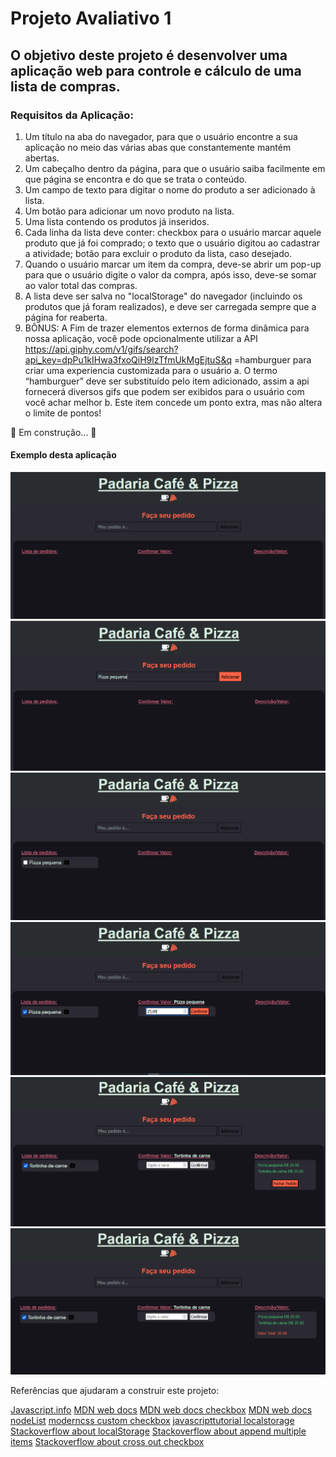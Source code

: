 # Projeto Avaliativo 1
## O objetivo deste projeto é desenvolver uma aplicação web para controle e cálculo de uma lista de compras.
### Requisitos da Aplicação:
1. Um título na aba do navegador, para que o usuário encontre a sua aplicação no meio
das várias abas que constantemente mantém abertas.
2. Um cabeçalho dentro da página, para que o usuário saiba facilmente em que página se
encontra e do que se trata o conteúdo.
3. Um campo de texto para digitar o nome do produto a ser adicionado à lista.
4. Um botão para adicionar um novo produto na lista.
5. Uma lista contendo os produtos já inseridos.
6. Cada linha da lista deve conter: checkbox para o usuário marcar aquele produto que já
foi comprado; o texto que o usuário digitou ao cadastrar a atividade; botão para
excluir o produto da lista, caso desejado.
7. Quando o usuário marcar um item da compra, deve-se abrir um pop-up para que o
usuário digite o valor da compra, após isso, deve-se somar ao valor total das compras.
8. A lista deve ser salva no "localStorage" do navegador (incluindo os produtos que já
foram realizados), e deve ser carregada sempre que a página for reaberta.
9. BÔNUS: A Fim de trazer elementos externos de forma dinâmica para nossa aplicação,
você pode opcionalmente utilizar a API
https://api.giphy.com/v1/gifs/search?api_key=dpPu1kIHwa3fxoQiH9lzTfmUkMgEjtuS&q
=hamburguer para criar uma experiencia customizada para o usuário
a. O termo “hamburguer” deve ser substituído pelo item adicionado, assim a api
fornecerá diversos gifs que podem ser exibidos para o usuário com você achar
melhor
b. Este item concede um ponto extra, mas não altera o limite de pontos!

<p>
 🚀 Em construção... 🚧 
</p>

#### Exemplo desta aplicação
![img1](https://github.com/Ro3son/DEVinHouse-M1-Projeto1/blob/main/imgs/img1.png)
![img2](https://github.com/Ro3son/DEVinHouse-M1-Projeto1/blob/main/imgs/img2.png)
![img3](https://github.com/Ro3son/DEVinHouse-M1-Projeto1/blob/main/imgs/img3.png)
![img4](https://github.com/Ro3son/DEVinHouse-M1-Projeto1/blob/main/imgs/img4.png)
![img5](https://github.com/Ro3son/DEVinHouse-M1-Projeto1/blob/main/imgs/img5.png)
![img6](https://github.com/Ro3son/DEVinHouse-M1-Projeto1/blob/main/imgs/img6.png)

Referências que ajudaram a construir este projeto:

[Javascript.info](https://javascript.info/localstorage)
[MDN web docs](https://developer.mozilla.org/pt-BR/docs/Web/API/Window/localStorage)
[MDN web docs checkbox](https://developer.mozilla.org/pt-BR/docs/Web/HTML/Element/Input/checkbox)
[MDN web docs nodeList](https://developer.mozilla.org/pt-BR/docs/Web/API/NodeList)
[moderncss custom checkbox](https://moderncss.dev/pure-css-custom-checkbox-style/)
[javascripttutorial localstorage](https://www.javascripttutorial.net/web-apis/javascript-localstorage/)
[Stackoverflow about localStorage](https://stackoverflow.com/questions/37483144/how-to-store-multiple-items-on-local-storage-when-a-button-is-clicked) 
[Stackoverflow about append multiple items](https://stackoverflow.com/questions/36798005/append-multiple-items-in-javascript/45215917) 
[Stackoverflow about cross out checkbox](https://stackoverflow.com/questions/56928678/cross-out-text-when-checkbox-is-checked)